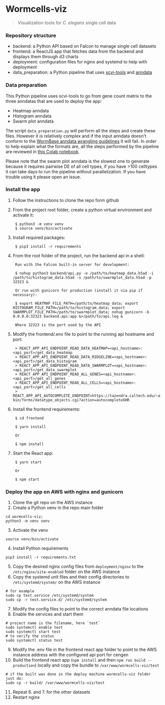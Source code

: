# Wormcells-viz
> Visualization tools for *C. elegans* single cell data 

### Repository structure

- backend: a Python API based on Falcon to manage single cell datasets
- frontend: a ReactJS app that fetches data from the backend and displays them through d3 charts
- deployment: configuration files for nginx and systemd to help with deployment
- data_preparation: a Python pipeline that uses [scvi-tools](https://scvi-tools.org) and [anndata](https://anndata.readthedocs.io)

### Data preparation

This Python pipeline uses scvi-tools to go from gene count matrix to the 
three anndatas that are used to deploy the app:
- Heatmap anndata
- Histogram anndata
- Swarm plot anndata 

The script `data_preparation.py` will perform all the steps and create these files.
However it is relatively complex and if the input anndata doesn't conform to the 
[WormBase anndata wrangling guidelines](https://github.com/WormBase/anndata-wrangling) it will fail.
In order to help explain what the formats are, all the steps performed by the pipeline 
are reviewed in [this Colab notebook](https://colab.research.google.com/github/WormBase/wormcells-notebooks/blob/main/wormcells_viz_pipeline_example.ipynb).

Please note that the swarm plot anndata is the slowest one to generate because it requires pairwise DE of all cell types,
if you have >100 celltypes it can take days to run the pipeline without parallelization. 
If you have trouble using it please open an issue.

### Install the app

1. Follow the instructions to clone the repo form github
2. From the project root folder, create a python virtual environment and activate it:
        
        $ python3 -m venv venv
        $ source venv/bin/activate

3. Install required packages:
   
        $ pip3 install -r requirements
   
2. From the root folder of the project, run the backend api in a shell:
   
        Run with the Falcon built-in server for development:
   
        $ nohup python3 backend/api.py -e /path/to/heatmap_data.h5ad -i /path/to/histogram_data.h5ad -s /path/to/swarmplot_data.h5ad -p 32323 &
   
        Or run with gunicorn for production (install it via pip if necessary):

        $ export HEATMAP_FILE_PATH=/path/to/heatmap_data; export HISTOGRAM_FILE_PATH=/path/to/histogram_data; export SWARMPLOT_FILE_PATH=/path/to/swarmplot_data; nohup gunicorn -b 0.0.0.0:32323 backend.api:app &>/path/to/api.log &

        Where 32323 is the port used by the API

3. Modify the frontend/.env file to point to the running api hostname and port:

        > REACT_APP_API_ENDPOINT_READ_DATA_HEATMAP=<api_hostname>:<api_port>/get_data_heatmap
        > REACT_APP_API_ENDPOINT_READ_DATA_RIDGELINE=<api_hostname>:<api_port>/get_data_histogram
        > REACT_APP_API_ENDPOINT_READ_DATA_SWARMPLOT=<api_hostname>:<api_port>/get_data_swarmplot
        > REACT_APP_API_ENDPOINT_READ_ALL_GENES=<api_hostname>:<api_port>/get_all_genes
        > REACT_APP_API_ENDPOINT_READ_ALL_CELLS=<api_hostname>:<api_port>/get_all_cells
        > REACT_APP_API_AUTOCOMPLETE_ENDPOINT=https://tazendra.caltech.edu/~azurebrd/cgi-bin/forms/datatype_objects.cgi?action=autocompleteXHR

4. Install the frontend requirements:

        $ cd frontend
   
        $ yarn install
   
        Or

        $ npm install

5. Start the React app:

        $ yarn start

        Or

        $ npm start
   
### Deploy the app on AWS with nginx and gunicorn

1. Clone the git repo on the AWS instance
2. Create a Python venv in the repo main folder
```
cd wormcells-viz;
python3 -m venv venv
```
3. Activate the venv
```
source venv/bin/activate
```
4. Install Python requirements
```
pip3 install -r requirements.txt
```
5. Copy the desired nginx config files from `deployment/nginx` to the `/etc/nginx/site-enabled` folder on the AWS instance
6. Copy the systemd unit files and their config directories to `/etc/systemd/system/` on the AWS instance
```
# for example
sudo cp test.service /etc/systemd/system
sudo cp -r test.service.d/ /etc/systemd/system
```
7. Modify the config files to point to the correct anndata file locations   
8. Enable the services and start them
```
# project name is the filename, here `test`
sudo systemctl enable test
sudo systemctl start test
# to verify the status
sudo systemctl status test
```
9. Modify the .env file in the frontend react app folder to point to the AWS instance address with the configured api port for cengen   
10. Build the frontend react app (`npm install` and then `npm run build --production`) locally and copy the bundle to `/var/www/wormcells-viz/test`
```
# if the built was done in the deploy machine wormcells-viz folder just do:
sudo cp -r build/ /var/www/wormcells-viz/test
```
11. Repeat 6. and 7. for the other datasets
12. Restart nginx
